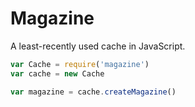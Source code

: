 # Magazine

A least-recently used cache in JavaScript.

```javascript
var Cache = require('magazine')
var cache = new Cache

var magazine = cache.createMagazine()
```
